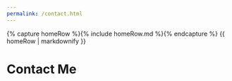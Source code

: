 ```yaml
---
permalink: /contact.html
---
```


<body>
    {% capture homeRow %}{% include homeRow.md %}{% endcapture %}
    {{ homeRow | markdownify }}
</body>

# Contact Me

